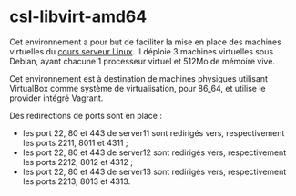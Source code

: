 # csl-libvirt-amd64

Cet environnement a pour but de faciliter la mise en place des machines
virtuelles du [cours serveur Linux](https://github.com/ahpnils/cours-server-linux). Il déploie 3 machines virtuelles sous Debian, ayant chacune 1 processeur virtuel et 512Mo de mémoire vive.

Cet environnement est à destination de machines physiques utilisant VirtualBox
comme système de virtualisation, pour 86_64, et utilise le provider intégré Vagrant.

Des redirections de ports sont en place :
- les port 22, 80 et 443 de server11 sont redirigés vers, respectivement les
  ports 2211, 8011 et 4311 ;
- les port 22, 80 et 443 de server12 sont redirigés vers, respectivement les
  ports 2212, 8012 et 4312 ;
- les port 22, 80 et 443 de server13 sont redirigés vers, respectivement les
  ports 2213, 8013 et 4313.

